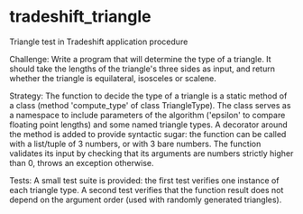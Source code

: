 # tradeshift_triangle
Triangle test in Tradeshift application procedure

Challenge:
  Write a program that will determine the type of a triangle. It should take the lengths of the triangle's three sides as input, and return whether the triangle is equilateral, isosceles or scalene.

Strategy:
    The function to decide the type of a triangle is a static method of a class (method 'compute_type' of class TriangleType). The class serves as a namespace to include parameters of the algorithm ('epsilon' to compare floating point lengths) and some named triangle types.
    A decorator around the method is added to provide syntactic sugar: the function can be called with a list/tuple of 3 numbers, or with 3 bare numbers.
    The function validates its input by checking that its arguments are numbers strictly higher than 0, throws an exception otherwise.

Tests:
    A small test suite is provided: the first test verifies one instance of each triangle type. A second test verifies that the function result does not depend on the argument order (used with randomly generated triangles).





